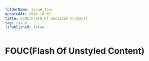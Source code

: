 ```yaml
---
folderName: issue_fouc
updatedAt: 2024-10-02
title: FOUC(Flash Of Unstyled Content)
tag: issue
isPublished: false
---
```


# FOUC(Flash Of Unstyled Content)
